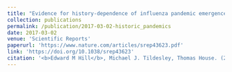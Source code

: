 ```yaml
---
title: "Evidence for history-dependence of influenza pandemic emergence"
collection: publications
permalink: /publication/2017-03-02-historic_pandemics
date: 2017-03-02
venue: 'Scientific Reports'
paperurl: 'https://www.nature.com/articles/srep43623.pdf'
link: 'https://doi.org/10.1038/srep43623'
citation: '<b>Edward M Hill</b>, Michael J. Tildesley, Thomas House. (2017). &quot;Evidence for history-dependence of influenza pandemic emergence.&quot; <i>Scientific Reports</i>, <b>7</b>: 43623. doi:10.1038/srep43623.'
---
```


